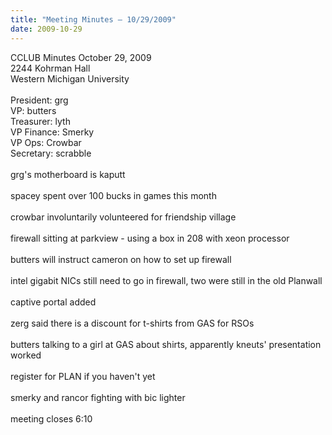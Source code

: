 ```yaml
---
title: "Meeting Minutes – 10/29/2009"
date: 2009-10-29
---
```

CCLUB Minutes October 29, 2009<br />
2244 Kohrman Hall<br />
Western Michigan University<br />
<br />
President: grg<br />
VP: butters<br />
Treasurer: lyth<br />
VP Finance: Smerky<br />
VP Ops: Crowbar<br />
Secretary: scrabble<br />
<br />
grg's motherboard is kaputt<br />
<br />
spacey spent over 100 bucks in games this month<br />
<br />
crowbar involuntarily volunteered for friendship village<br />
<br />
firewall sitting at parkview - using a box in 208 with xeon processor<br />
<br />
butters will instruct cameron on how to set up firewall<br />
<br />
intel gigabit NICs still need to go in firewall, two were still in the old Planwall<br />
<br />
captive portal added <br />
<br />
zerg said there is a discount for t-shirts from GAS for RSOs<br />
<br />
butters talking to a girl at GAS about shirts, apparently kneuts' presentation worked<br />
<br />
register for PLAN if you haven't yet<br />
<br />
smerky and rancor fighting with bic lighter<br />
<br />
meeting closes 6:10<br />
<br />
